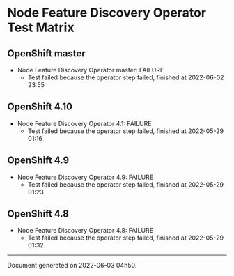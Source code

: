 
Node Feature Discovery Operator Test Matrix
===========================================

OpenShift master
----------------



* Node Feature Discovery Operator master: FAILURE
  - Test failed because the operator step failed, finished at 2022-06-02 23:55






OpenShift 4.10
--------------



* Node Feature Discovery Operator 4.1: FAILURE
  - Test failed because the operator step failed, finished at 2022-05-29 01:16






OpenShift 4.9
-------------



* Node Feature Discovery Operator 4.9: FAILURE
  - Test failed because the operator step failed, finished at 2022-05-29 01:23






OpenShift 4.8
-------------



* Node Feature Discovery Operator 4.8: FAILURE
  - Test failed because the operator step failed, finished at 2022-05-29 01:32






---
Document generated on 2022-06-03 04h50.

